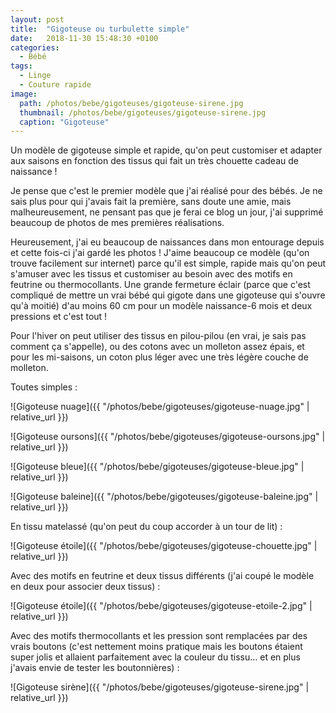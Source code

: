 ```yaml
---
layout: post
title:  "Gigoteuse ou turbulette simple"
date:   2018-11-30 15:48:30 +0100
categories: 
  - Bébé
tags: 
  - Linge
  - Couture rapide
image:
  path: /photos/bebe/gigoteuses/gigoteuse-sirene.jpg
  thumbnail: /photos/bebe/gigoteuses/gigoteuse-sirene.jpg
  caption: "Gigoteuse"
---
```


Un modèle de gigoteuse simple et rapide, qu'on peut customiser et adapter aux saisons en fonction des tissus qui fait un très chouette cadeau de naissance ! 

<!-- more -->

Je pense que c'est le premier modèle que j'ai réalisé pour des bébés. Je ne sais plus pour qui j'avais fait la première, sans doute une amie, mais malheureusement, ne pensant pas que je ferai ce blog un jour, j'ai supprimé beaucoup de photos de mes premières réalisations. 

Heureusement, j'ai eu beaucoup de naissances dans mon entourage depuis et cette fois-ci j'ai gardé les photos ! J'aime beaucoup ce modèle (qu'on trouve facilement sur internet) parce qu'il est simple, rapide mais qu'on peut s'amuser avec les tissus et customiser au besoin avec des motifs en feutrine ou thermocollants. Une grande fermeture éclair (parce que c'est compliqué de mettre un vrai bébé qui gigote dans une gigoteuse qui s'ouvre qu'à moitié) d'au moins 60 cm pour un modèle naissance-6 mois et deux pressions et c'est tout !

Pour l'hiver on peut utiliser des tissus en pilou-pilou (en vrai, je sais pas comment ça s'appelle), ou des cotons avec un molleton assez épais, et pour les mi-saisons, un coton plus léger avec une très légère couche de molleton. 

Toutes simples : 

![Gigoteuse nuage]({{ "/photos/bebe/gigoteuses/gigoteuse-nuage.jpg" | relative_url }})

![Gigoteuse oursons]({{ "/photos/bebe/gigoteuses/gigoteuse-oursons.jpg" | relative_url }})

![Gigoteuse bleue]({{ "/photos/bebe/gigoteuses/gigoteuse-bleue.jpg" | relative_url }})

![Gigoteuse baleine]({{ "/photos/bebe/gigoteuses/gigoteuse-baleine.jpg" | relative_url }})

En tissu matelassé (qu'on peut du coup accorder à un tour de lit) : 

![Gigoteuse étoile]({{ "/photos/bebe/gigoteuses/gigoteuse-chouette.jpg" | relative_url }})

Avec des motifs en feutrine et deux tissus différents (j'ai coupé le modèle en deux pour associer deux tissus) : 

![Gigoteuse étoile]({{ "/photos/bebe/gigoteuses/gigoteuse-etoile-2.jpg" | relative_url }})

Avec des motifs thermocollants et les pression sont remplacées par des vrais boutons (c'est nettement moins pratique mais les boutons étaient super jolis et allaient parfaitement avec la couleur du tissu... et en plus j'avais envie de tester les boutonnières) : 

![Gigoteuse sirène]({{ "/photos/bebe/gigoteuses/gigoteuse-sirene.jpg" | relative_url }})




